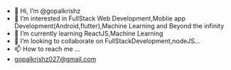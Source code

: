 - 👋 Hi, I’m @gopalkrishz
- 👀 I’m interested in FullStack Web Development,Moblie app Development(Android,flutter),Machine Learning and Beyond the infinity
- 🌱 I’m currently learning ReactJS,Machine Learning
- 💞️ I’m looking to collaborate on FullStackDevelopment,nodeJS...
- 📫 How to reach me ...
- gopalkrishz027@gmail.com

<!---
gopalkrishz/gopalkrishz is a ✨ special ✨ repository because its `README.md` (this file) appears on your GitHub profile.
You can click the Preview link to take a look at your changes.
--->
